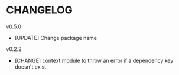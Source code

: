 # CHANGELOG

v0.5.0
- [UPDATE] Change package name

v0.2.2
- [CHANGE] context module to throw an error if a dependency key doesn't exist
